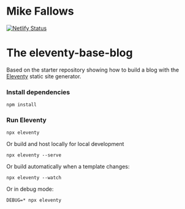 # Mike Fallows

[![Netlify Status](https://api.netlify.com/api/v1/badges/310b72fc-5eae-4ad4-b838-859e6803242b/deploy-status)](https://app.netlify.com/sites/mikefallows/deploys)

# The eleventy-base-blog

Based on the starter repository showing how to build a blog with the [Eleventy](https://github.com/11ty/eleventy) static site generator.

### Install dependencies

```
npm install
```

### Run Eleventy

```
npx eleventy
```

Or build and host locally for local development
```
npx eleventy --serve
```

Or build automatically when a template changes:
```
npx eleventy --watch
```

Or in debug mode:
```
DEBUG=* npx eleventy
```
